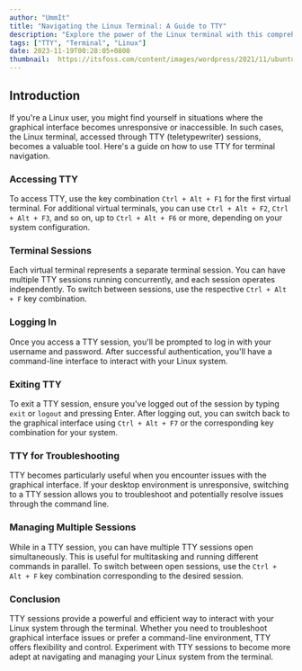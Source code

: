 ```yaml
---
author: "UmmIt"
title: "Navigating the Linux Terminal: A Guide to TTY"
description: "Explore the power of the Linux terminal with this comprehensive guide to TTY (teletypewriter) sessions. Learn how to navigate between virtual terminals, manage multiple sessions, troubleshoot graphical interface issues."
tags: ["TTY", "Terminal", "Linux"]
date: 2023-11-19T00:28:05+0800
thumbnail:  https://itsfoss.com/content/images/wordpress/2021/11/ubuntu-terminal-tty-command.png
---
```


## Introduction

If you're a Linux user, you might find yourself in situations where the graphical interface becomes unresponsive or inaccessible. In such cases, the Linux terminal, accessed through TTY (teletypewriter) sessions, becomes a valuable tool. Here's a guide on how to use TTY for terminal navigation.

### Accessing TTY

To access TTY, use the key combination `Ctrl + Alt + F1` for the first virtual terminal. For additional virtual terminals, you can use `Ctrl + Alt + F2`, `Ctrl + Alt + F3`, and so on, up to `Ctrl + Alt + F6` or more, depending on your system configuration.

### Terminal Sessions

Each virtual terminal represents a separate terminal session. You can have multiple TTY sessions running concurrently, and each session operates independently. To switch between sessions, use the respective `Ctrl + Alt + F` key combination.

### Logging In

Once you access a TTY session, you'll be prompted to log in with your username and password. After successful authentication, you'll have a command-line interface to interact with your Linux system.

### Exiting TTY

To exit a TTY session, ensure you've logged out of the session by typing `exit` or `logout` and pressing Enter. After logging out, you can switch back to the graphical interface using `Ctrl + Alt + F7` or the corresponding key combination for your system.

### TTY for Troubleshooting

TTY becomes particularly useful when you encounter issues with the graphical interface. If your desktop environment is unresponsive, switching to a TTY session allows you to troubleshoot and potentially resolve issues through the command line.

### Managing Multiple Sessions

While in a TTY session, you can have multiple TTY sessions open simultaneously. This is useful for multitasking and running different commands in parallel. To switch between open sessions, use the `Ctrl + Alt + F` key combination corresponding to the desired session.

### Conclusion

TTY sessions provide a powerful and efficient way to interact with your Linux system through the terminal. Whether you need to troubleshoot graphical interface issues or prefer a command-line environment, TTY offers flexibility and control. Experiment with TTY sessions to become more adept at navigating and managing your Linux system from the terminal.